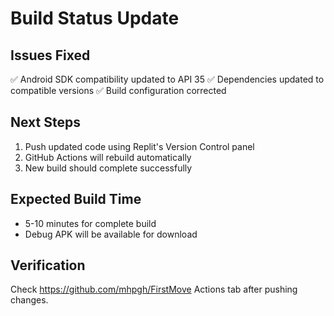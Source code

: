 # Build Status Update

## Issues Fixed
✅ Android SDK compatibility updated to API 35
✅ Dependencies updated to compatible versions
✅ Build configuration corrected

## Next Steps
1. Push updated code using Replit's Version Control panel
2. GitHub Actions will rebuild automatically
3. New build should complete successfully

## Expected Build Time
- 5-10 minutes for complete build
- Debug APK will be available for download

## Verification
Check https://github.com/mhpgh/FirstMove Actions tab after pushing changes.